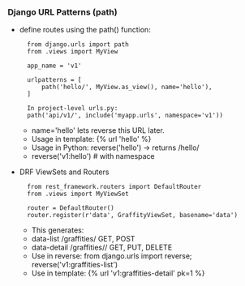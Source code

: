 ### Django URL Patterns (path)
  - define routes using the path() function:
    ```
      from django.urls import path
      from .views import MyView
    
      app_name = 'v1'
      
      urlpatterns = [
          path('hello/', MyView.as_view(), name='hello'),
      ]
    
      In project-level urls.py:
      path('api/v1/', include('myapp.urls', namespace='v1'))
    ```
    - name='hello' lets reverse this URL later.
    - Usage in template: {% url 'hello' %}
    - Usage in Python: reverse('hello') → returns /hello/
    - reverse('v1:hello')  # with namespace
      
  - DRF ViewSets and Routers
    ```
      from rest_framework.routers import DefaultRouter
      from .views import MyViewSet
      
      router = DefaultRouter()
      router.register(r'data', GraffityViewSet, basename='data')
    ```
    - This generates:
    - data-list	/graffities/	GET, POST
    - data-detail	/graffities/<pk>/	GET, PUT, DELETE
    - Use in reverse: from django.urls import reverse; reverse('v1:graffities-list')
    - Use in template: {% url 'v1:graffities-detail' pk=1 %}
